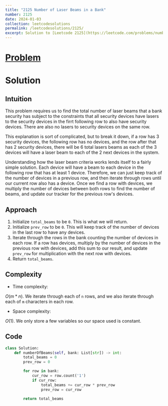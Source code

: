 ```yaml
---
title: "2125 Number of Laser Beams in a Bank"
number: 2125
date: 2024-01-03
collection: leetcodesolutions
permalink: /leetcodesolutions/2125/
excerpt: Solution to [Leetcode 2125](https://leetcode.com/problems/number-of-laser-beams-in-a-bank/description/)
---
```

# [Problem](https://leetcode.com/problems/number-of-laser-beams-in-a-bank/description/)

# Solution

## Intuition
<!-- Describe your first thoughts on how to solve this problem. -->
This problem requires us to find the total number of laser beams that a bank security has subject to the constraints that all security devices have lasers to the security devices in the firrt following row to also have security devices. There are also no lasers to security devices on the same row.

This explanation is sort of complicated, but to break it down, if a row has 3 security devices, the following row has no devices, and the row after that has 2 security devices, there will be 6 total lasers beams as each of the 3 devices will have a laser beam to each of the 2 next devices in the system.

Understanding how the laser beam criteria works lends itself to a fairly simple solution. Each device will have a beam to each device in the following row that has at least 1 device. Therefore, we can just keep track of the number of devices in a previous row, and then iterate through rows until our current row also has a device. Once we find a row with devices, we multiply the number of devices between both rows to find the number of beams, and update our tracker for the previous row's devices.
 
## Approach
<!-- Describe your approach to solving the problem. -->
1. Initialize `total_beams` to be `0`. This is what we will return.
2. Initialize `prev_row` to be `0`. This will keep track of the number of devices in the last row to have any devices.
3. Iterate through the rows in the bank counting the number of devices in each row. If a row has devices, multiply by the number of devices in the previous row with devices, add this sum to our result, and update `prev_row` for multiplication with the next row with devices.
4. Return `total_beams`.

## Complexity
- Time complexity:
<!-- Add your time complexity here, e.g. $$O(n)$$ -->
$O(m*n)$. We iterate through each of `n` rows, and we also iterate through each of `m` characters in each row.
- Space complexity:
<!-- Add your space complexity here, e.g. $$O(n)$$ -->
$O(1)$. We only store a few variables so our space used is constant.

## Code
```python
class Solution:
    def numberOfBeams(self, bank: List[str]) -> int:
        total_beams = 0
        prev_row = 0

        for row in bank:
            cur_row = row.count('1')
            if cur_row:
                total_beams += cur_row * prev_row
                prev_row = cur_row

        return total_beams
```